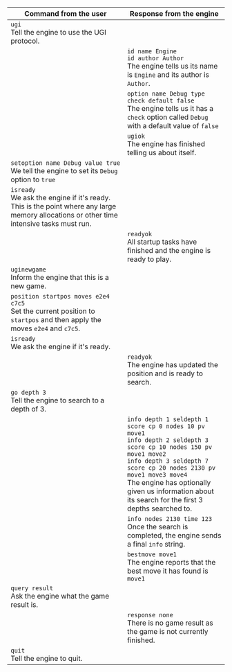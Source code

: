 | Command from the user | Response from the engine |
| - | - |
| `ugi`<br>Tell the engine to use the UGI protocol. ||
|| `id name Engine`<br>`id author Author`<br>The engine tells us its name is `Engine` and its author is `Author`. |
|| `option name Debug type check default false`<br>The engine tells us it has a `check` option called `Debug` with a default value of `false` |
|| `ugiok`<br>The engine has finished telling us about itself. |
| `setoption name Debug value true`<br>We tell the engine to set its `Debug` option to `true` ||
| `isready`<br>We ask the engine if it's ready. This is the point where any large memory allocations or other time intensive tasks must run. ||
|| `readyok`<br>All startup tasks have finished and the engine is ready to play. |
| `uginewgame`<br>Inform the engine that this is a new game. ||
| `position startpos moves e2e4 c7c5`<br>Set the current position to `startpos` and then apply the moves `e2e4` and `c7c5`. ||
| `isready`<br>We ask the engine if it's ready. ||
|| `readyok`<br>The engine has updated the position and is ready to search. |
| `go depth 3`<br>Tell the engine to search to a depth of 3. ||
|| `info depth 1 seldepth 1 score cp 0 nodes 10 pv move1`<br>`info depth 2 seldepth 3 score cp 10 nodes 150 pv move1 move2`<br>`info depth 3 seldepth 7 score cp 20 nodes 2130 pv move1 move3 move4`<br>The engine has optionally given us information about its search for the first 3 depths searched to. |
|| `info nodes 2130 time 123`<br>Once the search is completed, the engine sends a final `info` string. |
|| `bestmove move1`<br>The engine reports that the best move it has found is `move1` |
| `query result`<br>Ask the engine what the game result is. ||
|| `response none`<br>There is no game result as the game is not currently finished. |
| `quit`<br>Tell the engine to quit. ||
